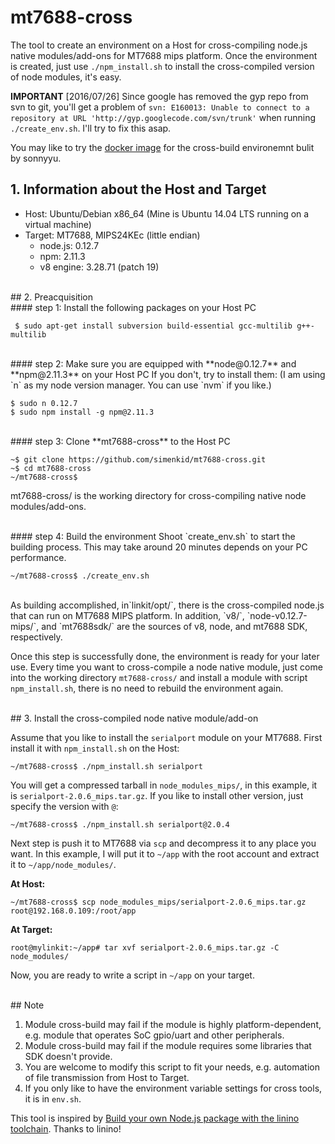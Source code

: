 # mt7688-cross
The tool to create an environment on a Host for cross-compiling node.js native modules/add-ons for MT7688 mips platform. Once the environment is created, just use `./npm_install.sh` to install the cross-compiled version of node modules, it's easy.  

**IMPORTANT**
[2016/07/26] Since google has removed the gyp repo from svn to git, you'll get a problem of `svn: E160013: Unable to connect to a repository at URL 'http://gyp.googlecode.com/svn/trunk'` when running `./create_env.sh`. I'll try to fix this asap.  

You may like to try the [docker image](https://labs.mediatek.com/forums/posts/list/4445.page) for the cross-build environemnt bulit by sonnyyu.  


## 1. Information about the Host and Target  

* Host: Ubuntu/Debian x86_64 (Mine is Ubuntu 14.04 LTS running on a virtual machine)
* Target: MT7688, MIPS24KEc (little endian)  
    * node.js: 0.12.7
    * npm: 2.11.3
    * v8 engine: 3.28.71 (patch 19)  

</br>
## 2. Preacquisition  

</br>
#### step 1: Install the following packages on your Host PC  

` $ sudo apt-get install subversion build-essential gcc-multilib g++-multilib`  

</br>
#### step 2: Make sure you are equipped with **node@0.12.7** and **npm@2.11.3** on your Host PC
If you don't, try to install them: (I am using `n` as my node version manager. You can use `nvm` if you like.)  

`$ sudo n 0.12.7`  
`$ sudo npm install -g npm@2.11.3`  

</br>
#### step 3: Clone **mt7688-cross** to the Host PC  

`~$ git clone https://github.com/simenkid/mt7688-cross.git`  
`~$ cd mt7688-cross`  
`~/mt7688-cross$`  

mt7688-cross/ is the working directory for cross-compiling native node modules/add-ons.  

</br>
#### step 4: Build the environment  
Shoot `create_env.sh` to start the building process. This may take around 20 minutes depends on your PC performance.  

`~/mt7688-cross$ ./create_env.sh`  

</br>
As building accomplished,  in`linkit/opt/`, there is the cross-compiled node.js that can run on MT7688 MIPS platform. In addition, `v8/`, `node-v0.12.7-mips/`, and `mt7688sdk/` are the sources of v8, node, and mt7688 SDK, respectively.  

Once this step is successfully done, the environment is ready for your later use. Every time you want to cross-compile a node native module, just come into the working directory `mt7688-cross/` and install a module with script `npm_install.sh`, there is no need to rebuild the environment again.  

</br>
## 3. Install the cross-compiled node native module/add-on  

Assume that you like to install the `serialport` module on your MT7688. First install it with `npm_install.sh` on the Host:  

`~/mt7688-cross$ ./npm_install.sh serialport`  

You will get a compressed tarball in `node_modules_mips/`, in this example, it is `serialport-2.0.6_mips.tar.gz`. If you like to install other version, just specify the version with `@`:  

`~/mt7688-cross$ ./npm_install.sh serialport@2.0.4`  

Next step is push it to MT7688 via `scp` and decompress it to any place you want. In this example, I will put it to `~/app` with the root account and extract it to `~/app/node_modules/`.  

**At Host:**  

`~/mt7688-cross$ scp node_modules_mips/serialport-2.0.6_mips.tar.gz root@192.168.0.109:/root/app`  

**At Target:**  

`root@mylinkit:~/app# tar xvf serialport-2.0.6_mips.tar.gz -C node_modules/`  

Now, you are ready to write a script in `~/app` on your target.  

</br>
## Note

1. Module cross-build may fail if the module is highly platform-dependent, e.g. module that operates SoC gpio/uart and other peripherals. 
2. Module cross-build may fail if the module requires some libraries that SDK doesn't provide. 
3. You are welcome to modify this script to fit your needs, e.g. automation of file transmission from Host to Target.
4. If you only like to have the environment variable settings for cross tools, it is in `env.sh`.

This tool is inspired by [Build your own Node.js package with the linino toolchain](http://wiki.linino.org/doku.php?id=wiki:nodepackage). Thanks to linino!
